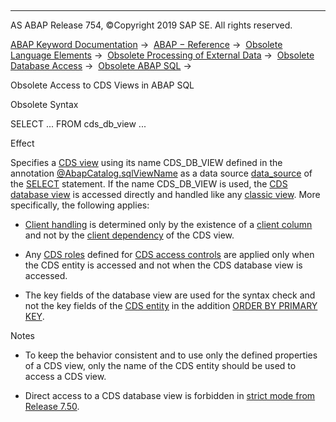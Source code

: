   

* * *

AS ABAP Release 754, ©Copyright 2019 SAP SE. All rights reserved.

[ABAP Keyword Documentation](javascript:call_link\('abenabap.htm'\)) →  [ABAP − Reference](javascript:call_link\('abenabap_reference.htm'\)) →  [Obsolete Language Elements](javascript:call_link\('abenabap_obsolete.htm'\)) →  [Obsolete Processing of External Data](javascript:call_link\('abendata_storage_obsolete.htm'\)) →  [Obsolete Database Access](javascript:call_link\('abendatabase_access_obsolete.htm'\)) →  [Obsolete ABAP SQL](javascript:call_link\('abenabap_sql_obsolete.htm'\)) → 

Obsolete Access to CDS Views in ABAP SQL

Obsolete Syntax

SELECT ... FROM cds\_db\_view ...

Effect

Specifies a [CDS view](javascript:call_link\('abencds_view_glosry.htm'\) "Glossary Entry") using its name CDS\_DB\_VIEW defined in the annotation [@AbapCatalog.sqlViewName](javascript:call_link\('abencds_f1_define_view.htm'\)) as a data source [data\_source](javascript:call_link\('abapselect_data_source.htm'\)) of the [SELECT](javascript:call_link\('abapselect.htm'\)) statement. If the name CDS\_DB\_VIEW is used, the [CDS database view](javascript:call_link\('abencds_database_view_glosry.htm'\) "Glossary Entry") is accessed directly and handled like any [classic view](javascript:call_link\('abenclassical_view_glosry.htm'\) "Glossary Entry"). More specifically, the following applies:

-   [Client handling](javascript:call_link\('abenclient_handling_glosry.htm'\) "Glossary Entry") is determined only by the existence of a [client column](javascript:call_link\('abenclient_column_glosry.htm'\) "Glossary Entry") and not by the [client dependency](javascript:call_link\('abencds_client_handling.htm'\)) of the CDS view.

-   Any [CDS roles](javascript:call_link\('abencds_role_glosry.htm'\) "Glossary Entry") defined for [CDS access controls](javascript:call_link\('abencds_access_control_glosry.htm'\) "Glossary Entry") are applied only when the CDS entity is accessed and not when the CDS database view is accessed.

-   The key fields of the database view are used for the syntax check and not the key fields of the [CDS entity](javascript:call_link\('abencds_entity_glosry.htm'\) "Glossary Entry") in the addition [ORDER BY PRIMARY KEY](javascript:call_link\('abaporderby_clause.htm'\)).

Notes

-   To keep the behavior consistent and to use only the defined properties of a CDS view, only the name of the CDS entity should be used to access a CDS view.

-   Direct access to a CDS database view is forbidden in [strict mode from Release 7.50](javascript:call_link\('abenopensql_strict_mode_750.htm'\)).
